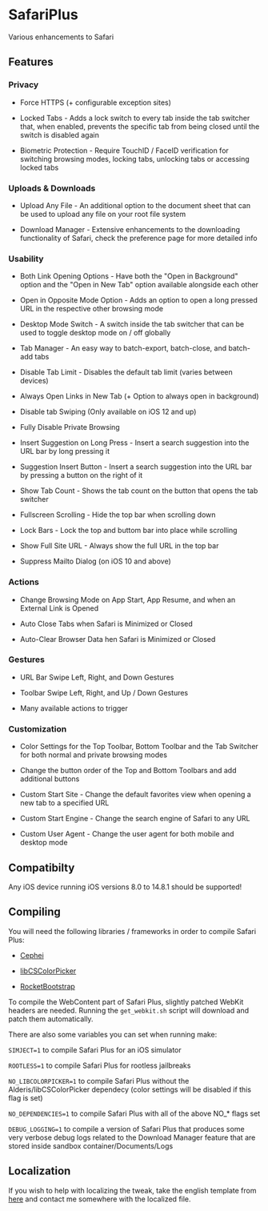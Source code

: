 # SafariPlus
Various enhancements to Safari

## Features

### Privacy
- Force HTTPS (+ configurable exception sites)

- Locked Tabs - Adds a lock switch to every tab inside the tab switcher that, when enabled, prevents the specific tab from being closed until the switch is disabled again

- Biometric Protection - Require TouchID / FaceID verification for switching browsing modes, locking tabs, unlocking tabs or accessing locked tabs

### Uploads & Downloads
- Upload Any File - An additional option to the document sheet that can be used to upload any file on your root file system

- Download Manager - Extensive enhancements to the downloading functionality of Safari, check the preference page for more detailed info

### Usability
- Both Link Opening Options - Have both the "Open in Background" option and the "Open in New Tab" option available alongside each other

- Open in Opposite Mode Option - Adds an option to open a long pressed URL in the respective other browsing mode

- Desktop Mode Switch - A switch inside the tab switcher that can be used to toggle desktop mode on / off globally

- Tab Manager - An easy way to batch-export, batch-close, and batch-add tabs

- Disable Tab Limit - Disables the default tab limit (varies between devices)

- Always Open Links in New Tab (+ Option to always open in background)

- Disable tab Swiping (Only available on iOS 12 and up)

- Fully Disable Private Browsing

- Insert Suggestion on Long Press - Insert a search suggestion into the URL bar by long pressing it

- Suggestion Insert Button - Insert a search suggestion into the URL bar by pressing a button on the right of it

- Show Tab Count - Shows the tab count on the button that opens the tab switcher

- Fullscreen Scrolling - Hide the top bar when scrolling down

- Lock Bars - Lock the top and buttom bar into place while scrolling

- Show Full Site URL - Always show the full URL in the top bar

- Suppress Mailto Dialog (on iOS 10 and above)

### Actions
- Change Browsing Mode on App Start, App Resume, and when an External Link is Opened

- Auto Close Tabs when Safari is Minimized or Closed

- Auto-Clear Browser Data hen Safari is Minimized or Closed

### Gestures
- URL Bar Swipe Left, Right, and Down Gestures

- Toolbar Swipe Left, Right, and Up / Down Gestures

- Many available actions to trigger

### Customization
- Color Settings for the Top Toolbar, Bottom Toolbar and the Tab Switcher for both normal and private browsing modes

- Change the button order of the Top and Bottom Toolbars and add additional buttons

- Custom Start Site - Change the default favorites view when opening a new tab to a specified URL

- Custom Start Engine - Change the search engine of Safari to any URL

- Custom User Agent - Change the user agent for both mobile and desktop mode

## Compatibilty
Any iOS device running iOS versions 8.0 to 14.8.1 should be supported!

## Compiling

You will need the following libraries / frameworks in order to compile Safari Plus:

- [Cephei](https://hbang.github.io/libcephei/)

- [libCSColorPicker](https://github.com/CreatureSurvive/libCSColorPicker)

- [RocketBootstrap](https://github.com/rpetrich/RocketBootstrap/)

To compile the WebContent part of Safari Plus, slightly patched WebKit headers are needed. Running the `get_webkit.sh` script will download and patch them automatically.

There are also some variables you can set when running make:

`SIMJECT=1` to compile Safari Plus for an iOS simulator

`ROOTLESS=1` to compile Safari Plus for rootless jailbreaks

`NO_LIBCOLORPICKER=1` to compile Safari Plus without the Alderis/libCSColorPicker dependecy (color settings will be disabled if this flag is set)

`NO_DEPENDENCIES=1` to compile Safari Plus with all of the above NO_* flags set 

`DEBUG_LOGGING=1` to compile a version of Safari Plus that produces some very verbose debug logs related to the Download Manager feature that are stored inside sandbox container/Documents/Logs

## Localization
If you wish to help with localizing the tweak, take the english template from [here](https://github.com/opa334/SafariPlus/blob/master/layout/Library/Application%20Support/SafariPlus.bundle/en.lproj/Localizable.strings) and contact me somewhere with the localized file.

